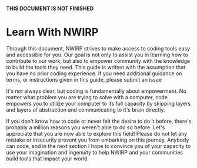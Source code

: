 **THIS DOCUMENT IS NOT FINISHED**

# Learn With NWIRP

Through this document, NWIRP strives to make access to coding tools easy and accessible for you. Our goal is not only to assist you in learning how to contribute to our work, but also to empower community with the knowledge to build the tools they need. This guide is written with the assumption that you have no prior coding experience. If you need additional guidance on terms, or instructions given in this guide, please submit an issue

It's not always clear, but coding is fundamentally about empowerment. No matter what problem you are trying to solve with a computer, code empowers you to utilize your computer to its full capacity by skipping layers and layers of abstraction and communicating to it's brain directly.

If you don't know how to code or never felt the desire to do it before, there's probably a million reasons you weren't able to do so before. Let's appreciate that you are now able to explore this field! Please do not let any mistake or insecurity prevent you from embarking on this journey. Anybody can code, and in the next section I hope to convince you of your capacity to use your imagination and ingenuity to help NWIRP and your communities build tools that impact your world.

 